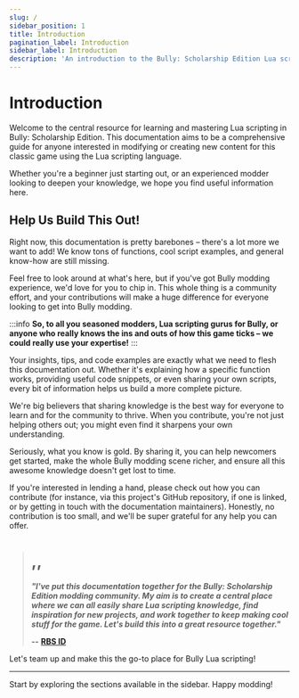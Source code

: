 ```yaml
---
slug: /
sidebar_position: 1
title: Introduction
pagination_label: Introduction
sidebar_label: Introduction
description: 'An introduction to the Bully: Scholarship Edition Lua scripting documentation. Learn how to mod the game and contribute to this community-driven resource.'
---
```


# Introduction

Welcome to the central resource for learning and mastering Lua scripting in Bully: Scholarship Edition. This documentation aims to be a comprehensive guide for anyone interested in modifying or creating new content for this classic game using the Lua scripting language.

Whether you're a beginner just starting out, or an experienced modder looking to deepen your knowledge, we hope you find useful information here.

## Help Us Build This Out!

Right now, this documentation is pretty barebones – there's a lot more we want to add! We know tons of functions, cool script examples, and general know-how are still missing.

Feel free to look around at what's here, but if you've got Bully modding experience, we'd love for you to chip in. This whole thing is a community effort, and your contributions will make a huge difference for everyone looking to get into Bully modding.

:::info
**So, to all you seasoned modders, Lua scripting gurus for Bully, or anyone who really knows the ins and outs of how this game ticks – we could really use your expertise!**
:::

Your insights, tips, and code examples are exactly what we need to flesh this documentation out. Whether it's explaining how a specific function works, providing useful code snippets, or even sharing your own scripts, every bit of information helps us build a more complete picture.

We're big believers that sharing knowledge is the best way for everyone to learn and for the community to thrive. When you contribute, you're not just helping others out; you might even find it sharpens your own understanding.

Seriously, what you know is gold. By sharing it, you can help newcomers get started, make the whole Bully modding scene richer, and ensure all this awesome knowledge doesn't get lost to time.

If you're interested in lending a hand, please check out how you can contribute (for instance, via this project's GitHub repository, if one is linked, or by getting in touch with the documentation maintainers). Honestly, no contribution is too small, and we'll be super grateful for any help you can offer.

> # ,,
>
> **_"I've put this documentation together for the Bully: Scholarship Edition modding community. My aim is to create a central place where we can all easily share Lua scripting knowledge, find inspiration for new projects, and work together to keep making cool stuff for the game. Let's build this into a great resource together."_**
>
> **--** [**RBS ID**](https://youtube.com/@rbsid)

Let's team up and make this the go-to place for Bully Lua scripting!

<!-- > **Note:** This documentation is a work in progress. We are actively adding new sections, examples, and tutorials to help you get the most out of your Bully modding experience. If you have suggestions or specific topics you'd like to see covered, please let us know! -->

<!-- :::note

This documentation is a work in progress. We are actively adding new sections, examples, and tutorials to help you get the most out of your Bully modding experience. If you have suggestions or specific topics you'd like to see covered, please let us know!

::: -->

---

Start by exploring the sections available in the sidebar. Happy modding!
